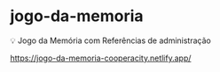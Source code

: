 # jogo-da-memoria
:bulb: Jogo da Memória com Referências de administração

https://jogo-da-memoria-cooperacity.netlify.app/
